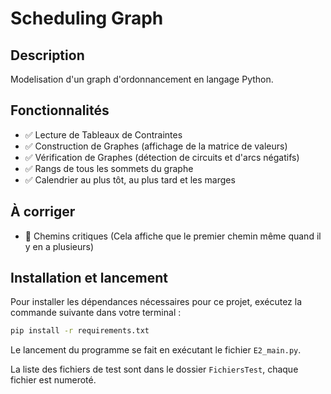# Scheduling Graph

## Description
Modelisation d'un graph d'ordonnancement en langage Python.

## Fonctionnalités
- ✅ Lecture de Tableaux de Contraintes
- ✅ Construction de Graphes (affichage de la matrice de valeurs)
- ✅ Vérification de Graphes (détection de circuits et d'arcs négatifs)
- ✅ Rangs de tous les sommets du graphe
- ✅ Calendrier au plus tôt, au plus tard et les marges

## À corriger
- 🚧 Chemins critiques (Cela affiche que le premier chemin même quand il y en a plusieurs)

## Installation et lancement

Pour installer les dépendances nécessaires pour ce projet, exécutez la commande suivante dans votre terminal :

```bash
pip install -r requirements.txt
```
Le lancement du programme se fait en exécutant le fichier `E2_main.py`.

La liste des fichiers de test sont dans le dossier `FichiersTest`, chaque fichier est numeroté.
